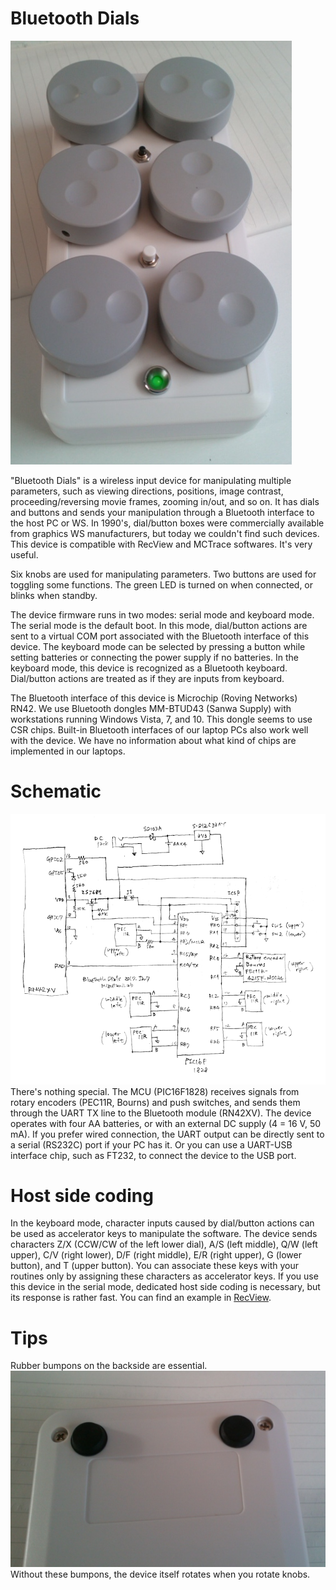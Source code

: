 # Bluetooth Dials

<IMG alt=overall src="pics/overall.png"><BR>

"Bluetooth Dials" is a wireless input device for manipulating multiple parameters, such as viewing directions, positions, image contrast, proceeding/reversing movie frames, zooming in/out, and so on. It has dials and buttons and sends your manipulation through a Bluetooth interface to the host PC or WS. In 1990's, dial/button boxes were commercially available from graphics WS manufacturers, but today we couldn't find such devices. This device is compatible with RecView and MCTrace softwares. It's very useful.<br>

Six knobs are used for manipulating parameters. Two buttons are used for toggling some functions. The green LED is turned on when connected, or blinks when standby.  

The device firmware runs in two modes: serial mode and keyboard mode. The serial mode is the default boot. In this mode, dial/button actions are sent to a virtual COM port associated with the Bluetooth interface of this device. The keyboard mode can be selected by pressing a button while setting batteries or connecting the power supply if no batteries. In the keyboard mode, this device is recognized as a Bluetooth keyboard. Dial/button actions are treated as if they are inputs from keyboard.  

The Bluetooth interface of this device is Microchip (Roving Networks) RN42. We use Bluetooth dongles MM-BTUD43 (Sanwa Supply) with workstations running Windows Vista, 7, and 10. This dongle seems to use CSR chips. Built-in Bluetooth interfaces of our laptop PCs also work well with the device. We have no information about what kind of chips are implemented in our laptops.  

# Schematic
<IMG alt=schematic src="pics/schematic170107.png"><BR>
There's nothing special. The MCU (PIC16F1828) receives signals from rotary encoders (PEC11R, Bourns) and push switches, and sends them through the UART TX line to the Bluetooth module (RN42XV). The device operates with four AA batteries, or with an external DC supply (4 = 16 V, 50 mA). If you prefer wired connection, the UART output can be directly sent to a serial (RS232C) port if your PC has it. Or you can use a UART-USB interface chip, such as FT232, to connect the device to the USB port. <BR>

# Host side coding
In the keyboard mode, character inputs caused by dial/button actions can be used as accelerator keys to manipulate the software. The device sends characters Z/X (CCW/CW of the left lower dial), A/S (left middle), Q/W (left upper), C/V (right lower), D/F (right middle), E/R (right upper), G (lower button), and T (upper button). You can associate these keys with your routines only by assigning these characters as accelerator keys. If you use this device in the serial mode, dedicated host side coding is necessary, but its response is rather fast. You can find an example in <a href="https://github.com/mizutanilab/RecView">RecView</a>.

# Tips
Rubber bumpons on the backside are essential.
<IMG alt=overall src="pics/rubberBumpons.png"><BR>
Without these bumpons, the device itself rotates when you rotate knobs.

